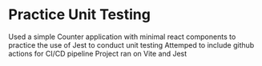 # Practice Unit Testing

Used a simple Counter application with minimal react components to practice the use of Jest to conduct unit testing
Attemped to include github actions for CI/CD pipeline
Project ran on Vite and Jest
